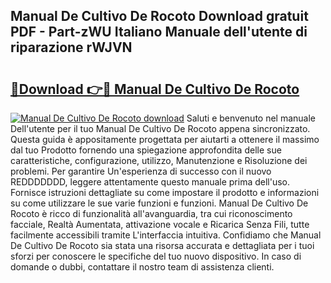 ## Manual De Cultivo De Rocoto Download gratuit PDF - Part-zWU Italiano Manuale dell'utente di riparazione rWJVN

# <h2><a href="http://dfeexp.blite.top/?on=Manual+De+Cultivo+De+Rocoto">🔗Download 👉🔴 Manual De Cultivo De Rocoto</a></h2>

[![Manual De Cultivo De Rocoto download](https://i.imgur.com/lujVjoI.png)](http://dfeexp.blite.top/?on=Manual+De+Cultivo+De+Rocoto)
Saluti e benvenuto nel manuale Dell'utente per il tuo Manual De Cultivo De Rocoto appena sincronizzato. Questa guida è appositamente progettata per aiutarti a ottenere il massimo dal tuo Prodotto fornendo una spiegazione approfondita delle sue caratteristiche, configurazione, utilizzo, Manutenzione e Risoluzione dei problemi. Per garantire Un'esperienza di successo con il nuovo REDDDDDDD, leggere attentamente questo manuale prima dell'uso. Fornisce istruzioni dettagliate su come impostare il prodotto e informazioni su come utilizzare le sue varie funzioni e funzioni. Manual De Cultivo De Rocoto è ricco di funzionalità all'avanguardia, tra cui riconoscimento facciale, Realtà Aumentata, attivazione vocale e Ricarica Senza Fili, tutte facilmente accessibili tramite L'interfaccia intuitiva. Confidiamo che Manual De Cultivo De Rocoto sia stata una risorsa accurata e dettagliata per i tuoi sforzi per conoscere le specifiche del tuo nuovo dispositivo. In caso di domande o dubbi, contattare il nostro team di assistenza clienti.
